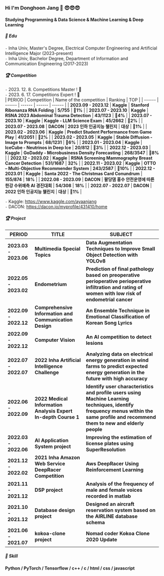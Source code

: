 ### Hi I'm Donghoon Jang 👋 😎😎😎
#### Studying Programming & Data Science & Machine Learning & Deep Learning   

##### 📘 ️Edu 
`-` Inha Univ, Master's Degree, Electrical Computer Engineering and Artificial Intelligence Major (2023-present)  
`-` Inha Univ, Bachelor Degree, Department of Information and Communication Engineering (2017-2023)  

##### 🏆 Competition
`-` 2023. 12. 8. Competitions Master ! 🎉 <br>
`-` 2023. 6. 17. Competitions Expert ! 🎉<br>
| PERIOD | Competition | Name of the competition | Ranking | TOP |
| ------ | ------ | ------ | ------ | ------ |
| **2023.09 - 2023.12** | **Kaggle** | **Stanford Ribonanza RNA Folding** | **5/755** | **🥇1%** |
| **2023.07 - 2023.10** | **Kaggle** | **RSNA 2023 Abdominal Trauma Detection** | **43/1123** | **🥈4%** |
| **2023.07 - 2023.10** | **Kaggle** | **Kaggle - LLM Science Exam** | **45/2662** | **🥈2%** |
| **2023.07 - 2023.08** | **DACON** | **2023 인하 인공지능 챌린지** | **대상** | **🏅1%** |
| **2023.02 - 2023.06** | **Kaggle** | **Predict Student Performance from Game Play** | **41/2051** | **🥈2%** |
| **2023.02 - 2023.05** | **Kaggle** | **Stable Diffusion - Image to Prompts** | **68/1231** | **🥉6%** |
| **2023.01 - 2023.04** | **Kaggle** | **IceCube - Neutrinos in Deep Ice** | **20/812** | **🥈3%** |
| **2022.12 - 2023.03** | **Kaggle** | **GoDaddy - Microbusiness Density Forecasting** | **268/3547** | **🥉8%** |
| **2022.12 - 2023.02** | **Kaggle** | **RSNA Screening Mammography Breast Cancer Detection** | **531/1687** | **32%** |
| **2022.11 - 2023.02** | **Kaggle** | **OTTO – Multi-Objective Recommender System** | **243/2587** | **🥉10%** |
| **2022.12 - 2023.01** | **Kaggle** | **Santa 2022 - The Christmas Card Conundrum** | **155/874** | **18%** |
| **2022.08 - 2023.09** | **DACON** | **팔당댐 홍수 안전운영에 따른 한강 수위예측 AI 경진대회** | **54/308** | **18%** |
| **2022.07 - 2022.07** | **DACON** | **2022 인하 인공지능 챌린지** | **대상** | **🏅1%** |

`-` Kaggle: https://www.kaggle.com/ayaanjang <br>
`-` DACON: https://dacon.io/myprofile/431410/home <br>


##### 🏆 Project  

| PERIOD | TITLE | SUBJECT |
| ------ | ------ | ------ |
| **2023.03 - 2023.06** | **Multimedia Special Topics** | **Data Augmentation Techniques to Improve Small Object Detection with YOLOv8** |
| **2022.05 - 2023.02** | **Endometrium** | **Prediction of final pathology based on preoperative perioperative perioperative infiltration and rating of women with low risk of endometrial cancer** |
| **2022.09 - 2022.12** | **Comprehensive Information and Communication Design** | **An Ensemble Technique in Emotional Classification of Korean Song Lyrics** |
| **2022.09 - 2022.12** | **Computer Vision** | **An AI competition to detect lesions** 
| **2022.07 - 2022.07** | **2022 Inha Artificial Intelligence Challenge** | **Analyzing data on electrical energy generation in wind farms to predict expected energy generation in the future with high accuracy** |
| **2022.06 - 2022.09** | **2022 Medical Information Analysis Expert In-depth Course 1** | **Identify user characteristics and profile users using Machine Learning techniques, identify frequency menus within the same profile and recommend them to new and elderly people** |
| **2022.03 - 2022.06** | **AI Application System project** | **Improving the estimation of license plates using SuperResolution** |
| **2021.12 - 2022.02** | **2021 Inha Amazon Web Service DeepRacer Competition** | **Aws DeepRacer Using Reinforcement Learning** |
| **2021.11 - 2021.12** | **DSP project** | **Analysis of the frequency of male and female voices recorded in matlab** |
| **2021.10 - 2021.12** | **Database design project** | **Designed an aircraft reservation system based on the AIRLINE database schema** |
| **2021.06 - 2021.07** | **kokoa-clone project** | **Nomad coder Kokoa Clone 2020 Update** |

##### 🧩 Skill  

**Python / PyTorch / Tensorflow / c++ / c / html / css / javascript**    
